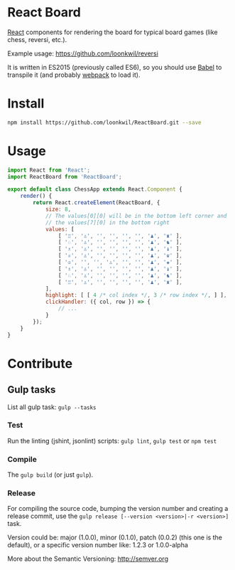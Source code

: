 # React Board

[React](https://facebook.github.io/react) components for rendering the board
for typical board games (like chess, reversi, etc.).

Example usage: https://github.com/loonkwil/reversi

It is written in ES2015 (previously called ES6), so you should use
[Babel](https://babeljs.io) to transpile it (and probably
[webpack](http://webpack.github.io) to load it).

# Install

```bash
npm install https://github.com/loonkwil/ReactBoard.git --save
```

# Usage

```javascript
import React from 'React';
import ReactBoard from 'ReactBoard';

export default class ChessApp extends React.Component {
    render() {
        return React.createElement(ReactBoard, {
            size: 8,
            // The values[0][0] will be in the bottom left corner and
            // the values[7][0] in the bottom right
            values: [
                [ '♖', '♙', '', '', '', '', '♟', '♜' ],
                [ '♘', '♙', '', '', '', '', '♟', '♞' ],
                [ '♗', '♙', '', '', '', '', '♟', '♝' ],
                [ '♕', '♙', '', '', '', '', '♟', '♛' ],
                [ '♔', '', '', '♙', '', '', '♟', '♚' ],
                [ '♗', '♙', '', '', '', '', '♟', '♝' ],
                [ '♘', '♙', '', '', '', '', '♟', '♞' ],
                [ '♖', '♙', '', '', '', '', '♟', '♜' ],
            ],
            highlight: [ [ 4 /* col index */, 3 /* row index */, ] ],
            clickHandler: ({ col, row }) => {
                // ...
            }
        });
    }
}
```

# Contribute

## Gulp tasks

List all gulp task: `gulp --tasks`

### Test

Run the linting (jshint, jsonlint) scripts: `gulp lint`, `gulp test` or
`npm test`

### Compile

The `gulp build` (or just `gulp`).

### Release

For compiling the source code, bumping the version number and creating a
release commit, use the `gulp release [--version <version>|-r <version>]` task.

Version could be: major (1.0.0), minor (0.1.0), patch (0.0.2) (this one is the
default), or a specific version number like: 1.2.3 or 1.0.0-alpha

More about the Semantic Versioning: http://semver.org
